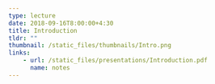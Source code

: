 ```yaml
---
type: lecture
date: 2018-09-16T8:00:00+4:30
title: Introduction
tldr: ""
thumbnail: /static_files/thumbnails/Intro.png
links: 
    - url: /static_files/presentations/Introduction.pdf
      name: notes
---
```


